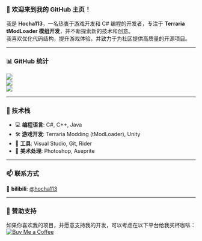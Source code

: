 ### 👋 欢迎来到我的 GitHub 主页！

我是 **Hocha113**，一名热衷于游戏开发和 C# 编程的开发者，专注于 **Terraria tModLoader 模组开发**，并不断探索新的技术和创意。  
我喜欢优化代码结构，提升游戏体验，并致力于为社区提供高质量的开源项目。

---

### 📊 GitHub 统计
<img align="center" src="https://github-readme-stats.vercel.app/api?username=hocha113&locale=cn&line_height=33&show_icons=true&hide=&theme=dark&rank_icon=percentile"/>

<div><img src="https://github-profile-trophy.vercel.app/?username=hocha113&theme=gruvbox&row=1&column=5&no-frame=true&no-bg=true" /><br/></div>

<img align="center" src="https://github-readme-stats.vercel.app/api/top-langs/?username=hocha113&locale=cn&line_height=33&theme=dark&langs_count=5&layout=compact&custom_title=常用的开发语言"/>

---

### 🔨 技术栈
- 💻 **编程语言**: C#, C++, Java
- 🛠 **游戏开发**: Terraria Modding (tModLoader), Unity  
- 🔧 **工具**: Visual Studio, Git, Rider  
- 🎨 **美术处理**: Photoshop, Aseprite  

---

### 📫 联系方式
📌 **bilibili**: [@hocha113]([https://twitter.com/hocha113](https://space.bilibili.com/441452460?spm_id_from=333.1007.0.0))  

---

### 🌟 赞助支持
如果你喜欢我的项目，并愿意支持我的开发，可以考虑在以下平台给我买杯咖啡：  
[![Buy Me a Coffee](https://img.shields.io/badge/Buy%20Me%20A%20Coffee-FFDD00?style=for-the-badge&logo=buymeacoffee&logoColor=black)]([https://www.buymeacoffee.com/hocha113](https://afdian.com/a/hocha113))  


